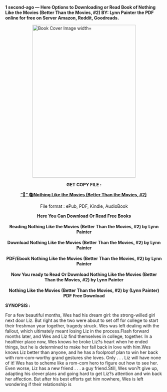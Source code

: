<p><strong>1 second-ago &mdash; Here Options to Downloading or Read Book of Nothing Like the Movies (Better Than the Movies, #2) BY: Lynn Painter the PDF online for free on Server Amazon, Reddit, Goodreads.</strong></p><p><a href="https://yuzong16a.web.app/apply/207293948-nothing-like-the-movies"><img style="display: block; margin-left: auto; margin-right: auto;" src="https://i.gr-assets.com/images/S/compressed.photo.goodreads.com/books/1707242121l/207293948.jpg" alt="Book Cover Image width=" width="330" height="488" /></a></p><p style="text-align: center;"><strong>GET COPY FILE :</strong></p><p style="text-align: center;"><strong><a href="https://yuzong16a.web.app/apply/207293948-nothing-like-the-movies" target="_blank" rel="noopener">“📢” 📚Nothing Like the Movies (Better Than the Movies, #2)</a>&nbsp;</strong></p><p style="text-align: center;">File format : ePub, PDF, Kindle, AudioBook</p><div style="text-align: center;"><strong>Here You Can Download Or Read Free Books</strong></div><div style="text-align: center;">&nbsp;</div><div style="text-align: center;"><strong>Reading Nothing Like the Movies (Better Than the Movies, #2) by Lynn Painter</strong></div><div style="text-align: center;">&nbsp;</div><div style="text-align: center;"><strong>Download Nothing Like the Movies (Better Than the Movies, #2) by Lynn Painter</strong></div><div style="text-align: center;">&nbsp;</div><div style="text-align: center;"><strong>PDF/Ebook Nothing Like the Movies (Better Than the Movies, #2) by Lynn Painter</strong></div><div style="text-align: center;">&nbsp;</div><div style="text-align: center;"><strong>Now You ready to Read Or Download Nothing Like the Movies (Better Than the Movies, #2) by Lynn Painter</strong></div><div style="text-align: center;">&nbsp;</div><div style="text-align: center;"><strong>Nothing Like the Movies (Better Than the Movies, #2) by (Lynn Painter) PDF Free Download</strong></div><p><strong>SYNOPSIS :</strong></p><p>For a few beautiful months, Wes had his dream girl: the strong-willed girl next door Liz. But right as the two were about to set off for college to start their freshman year together, tragedy struck. Wes was left dealing with the fallout, which ultimately meant losing Liz in the process.Flash forward months later, and Wes and Liz find themselves in college, together. In a healthier place now, Wes knows he broke Liz?s heart when he ended things, but he is determined to make her fall back in love with him.Wes knows Liz better than anyone, and he has a foolproof plan to win her back with rom-com-worthy grand gestures she loves. Only . . . Liz will have none of it! Wes has to scheme like a rom-com hero to figure out how to see her. Even worse, Liz has a new friend . . . a guy friend.Still, Wes won?t give up, adapting his clever plans and going hard to get Liz?s attention and win back her affection. But after his best efforts get him nowhere, Wes is left wondering if their relationship is </p>
